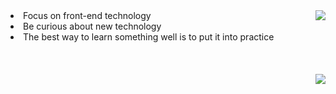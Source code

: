 <div>
  <img src="https://github-readme-stats.vercel.app/api?username=NeserCode&show_icons=true&theme=codeSTACKr" align="right"/>
  <div align="left">
      <li>Focus on front-end technology</li>
      <li>Be curious about new technology</li>
      <li>The best way to learn something well is to put it into practice</li>
  </div>
  <br/><br/><br/>
  <img src="https://github-readme-stats.vercel.app/api/top-langs/?username=NeserCode&layout=compact&theme=codeSTACKr" align="right" />
</div>

